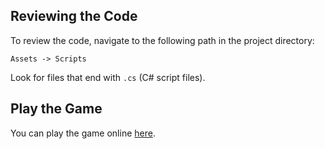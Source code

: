 ## Reviewing the Code

To review the code, navigate to the following path in the project directory:

`Assets -> Scripts`

Look for files that end with `.cs` (C# script files).

## Play the Game

You can play the game online [here](https://lior-hatiel.itch.io/breaking-the-code).
